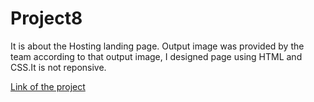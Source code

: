 # Project8
It is about the Hosting landing page. Output image was provided by the team according to that output image, I designed page using HTML and CSS.It is not reponsive.


[Link of the project](https://chimerical-semifreddo-25fe88.netlify.app)
